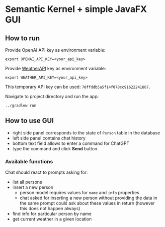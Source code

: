 # Semantic Kernel + simple JavaFX GUI
## How to run
Provide OpenAI API key as environment variable:
```shell
export OPENAI_API_KEY=<your_api_key>
```  
Provide [WeatherAPI](https://www.weatherapi.com/) key as environment variable:
```shell
export WEATHER_API_KEY=<your_api_key>
```  
This temporary API key can be used: `70ffddb5a5f14f078cc91622241807`.

Navigate to project directory and run the app:
```shell
../gradlew run
```
## How to use GUI
- right side panel corresponds to the state of `Person` table in the database
- left side panel contains chat history
- bottom text field allows to enter a command for ChatGPT
- type the command and click **Send** button

### Available functions
Chat should react to prompts asking for:
- list all persons
- insert a new person
  - person model requires values for `name` and `info` properties
  - chat asked for inserting a new person without providing the data in the same prompt could ask about these values in return (however this does not happen always)
- find info for particular person by name
- get current weather in a given location
